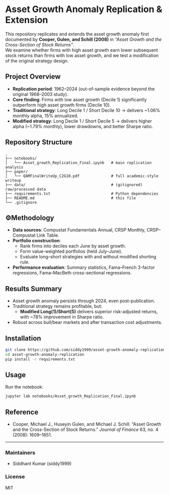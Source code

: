 # Asset Growth Anomaly Replication & Extension

This repository replicates and extends the asset growth anomaly first documented by **Cooper, Gulen, and Schill (2008)** in *“Asset Growth and the Cross-Section of Stock Returns”*.  
We examine whether firms with high asset growth earn lower subsequent stock returns than firms with low asset growth, and we test a modification of the original strategy design.

## Project Overview
- **Replication period**: 1962–2024 (out-of-sample evidence beyond the original 1968–2003 study).
- **Core finding**: Firms with low asset growth (Decile 1) significantly outperform high asset growth firms (Decile 10).
- **Traditional strategy**: Long Decile 1 / Short Decile 10 → delivers ~1.06% monthly alpha, 15% annualized.
- **Modified strategy**: Long Decile 1 / Short Decile 5 → delivers higher alpha (~1.79% monthly), lower drawdowns, and better Sharpe ratio.

## Repository Structure
```
.
├── notebooks/
│   └── Asset_growth_Replication_Final.ipynb   # main replication analysis
├── paper/
│   └── QAMFinalWriteUp_C2G10.pdf              # full academic-style writeup
├── data/                                      # (gitignored) raw/processed data
├── requirements.txt                           # Python dependencies
├── README.md                                  # this file
└── .gitignore
```

## ⚙Methodology
- **Data sources**: Compustat Fundamentals Annual, CRSP Monthly, CRSP–Compustat Link Table.
- **Portfolio construction**:
  - Rank firms into deciles each June by asset growth.
  - Form value-weighted portfolios (held July–June).
  - Evaluate long–short strategies with and without modified shorting rule.
- **Performance evaluation**: Summary statistics, Fama–French 3-factor regressions, Fama–MacBeth cross-sectional regressions.

## Results Summary
- Asset growth anomaly persists through 2024, even post-publication.
- Traditional strategy remains profitable, but:
  - **Modified Long(1)/Short(5)** delivers superior risk-adjusted returns, with ~78% improvement in Sharpe ratio.
- Robust across bull/bear markets and after transaction cost adjustments.

## Installation
```bash
git clone https://github.com/siddy1999/asset-growth-anomaly-replication.git
cd asset-growth-anomaly-replication
pip install -r requirements.txt
```

## Usage
Run the notebook:
```bash
jupyter lab notebooks/Asset_growth_Replication_Final.ipynb
```

## Reference
- Cooper, Michael J., Huseyin Gulen, and Michael J. Schill. “Asset Growth and the Cross-Section of Stock Returns.” *Journal of Finance* 63, no. 4 (2008): 1609–1651.

---

### Maintainers
- Siddhant Kumar (siddy1999)

### License
MIT
